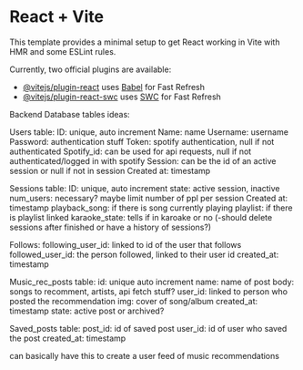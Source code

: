 # React + Vite

This template provides a minimal setup to get React working in Vite with HMR and some ESLint rules.

Currently, two official plugins are available:

- [@vitejs/plugin-react](https://github.com/vitejs/vite-plugin-react/blob/main/packages/plugin-react/README.md) uses [Babel](https://babeljs.io/) for Fast Refresh
- [@vitejs/plugin-react-swc](https://github.com/vitejs/vite-plugin-react-swc) uses [SWC](https://swc.rs/) for Fast Refresh

Backend Database tables ideas:

Users table: 
ID: unique, auto increment
Name: name
Username: username
Password: authentication stuff
Token: spotify authentication, null if not authenticated
Spotify_id: can be used for api requests, null if not authenticated/logged in with spotify
Session: can be the id of an active session or null if not in session
Created at: timestamp


Sessions table: 
ID: unique, auto increment
state: active session, inactive
num_users: necessary? maybe limit number of ppl per session
Created at: timestamp 
playback_song: if there is song currently playing
playlist: if there is playlist linked
karaoke_state: tells if in karoake or no
(-should delete sessions after finished or have a history of sessions?)

Follows:
following_user_id: linked to id of the user that follows 
followed_user_id: the person followed, linked to their user id
created_at: timestamp

Music_rec_posts table:
id: unique auto increment
name: name of post
body: songs to recomment, artists, api fetch stuff?
user_id: linked to person who posted the recommendation
img: cover of song/album
created_at: timestamp
state: active post or archived?

Saved_posts table:
post_id: id of saved post
user_id: id of user who saved the post
created_at: timestamp

can basically have this to create a user feed of music recommendations



